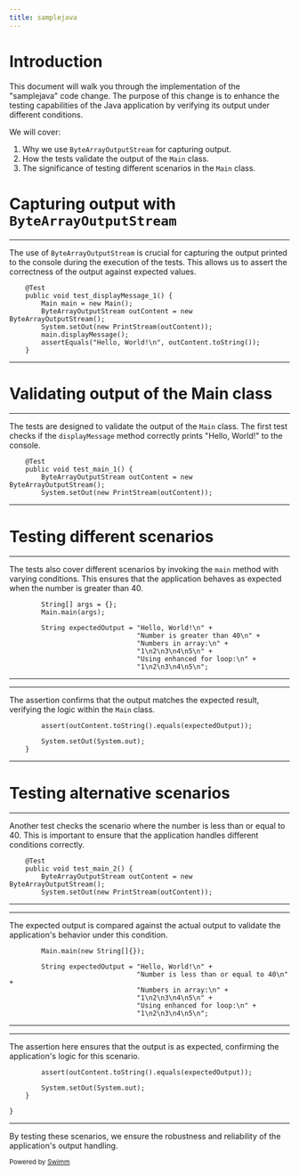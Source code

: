```yaml
---
title: samplejava
---
```

# Introduction

This document will walk you through the implementation of the "samplejava" code change. The purpose of this change is to enhance the testing capabilities of the Java application by verifying its output under different conditions.

We will cover:

1. Why we use <SwmToken path="/newjav.java" pos="12:1:1" line-data="        ByteArrayOutputStream outContent = new ByteArrayOutputStream();">`ByteArrayOutputStream`</SwmToken> for capturing output.
2. How the tests validate the output of the <SwmToken path="/newjav.java" pos="11:1:1" line-data="        Main main = new Main();">`Main`</SwmToken> class.
3. The significance of testing different scenarios in the <SwmToken path="/newjav.java" pos="11:1:1" line-data="        Main main = new Main();">`Main`</SwmToken> class.

# Capturing output with <SwmToken path="/newjav.java" pos="12:1:1" line-data="        ByteArrayOutputStream outContent = new ByteArrayOutputStream();">`ByteArrayOutputStream`</SwmToken>

<SwmSnippet path="/newjav.java" line="9">

---

The use of <SwmToken path="/newjav.java" pos="12:1:1" line-data="        ByteArrayOutputStream outContent = new ByteArrayOutputStream();">`ByteArrayOutputStream`</SwmToken> is crucial for capturing the output printed to the console during the execution of the tests. This allows us to assert the correctness of the output against expected values.

```
    @Test
    public void test_displayMessage_1() {
        Main main = new Main();
        ByteArrayOutputStream outContent = new ByteArrayOutputStream();
        System.setOut(new PrintStream(outContent));
        main.displayMessage();
        assertEquals("Hello, World!\n", outContent.toString());
    }
```

---

</SwmSnippet>

# Validating output of the Main class

<SwmSnippet path="/newjav.java" line="19">

---

The tests are designed to validate the output of the <SwmToken path="/newjav.java" pos="11:1:1" line-data="        Main main = new Main();">`Main`</SwmToken> class. The first test checks if the <SwmToken path="/newjav.java" pos="14:3:3" line-data="        main.displayMessage();">`displayMessage`</SwmToken> method correctly prints "Hello, World!" to the console.

```
    @Test
    public void test_main_1() {
        ByteArrayOutputStream outContent = new ByteArrayOutputStream();
        System.setOut(new PrintStream(outContent));
```

---

</SwmSnippet>

# Testing different scenarios

<SwmSnippet path="/newjav.java" line="24">

---

The tests also cover different scenarios by invoking the <SwmToken path="/newjav.java" pos="25:3:3" line-data="        Main.main(args);">`main`</SwmToken> method with varying conditions. This ensures that the application behaves as expected when the number is greater than 40.

```
        String[] args = {};
        Main.main(args);

        String expectedOutput = "Hello, World!\n" +
                                "Number is greater than 40\n" +
                                "Numbers in array:\n" +
                                "1\n2\n3\n4\n5\n" +
                                "Using enhanced for loop:\n" +
                                "1\n2\n3\n4\n5\n";
```

---

</SwmSnippet>

<SwmSnippet path="/newjav.java" line="34">

---

The assertion confirms that the output matches the expected result, verifying the logic within the <SwmToken path="/newjav.java" pos="11:1:1" line-data="        Main main = new Main();">`Main`</SwmToken> class.

```
        assert(outContent.toString().equals(expectedOutput));

        System.setOut(System.out);
    }
```

---

</SwmSnippet>

# Testing alternative scenarios

<SwmSnippet path="/newjav.java" line="40">

---

Another test checks the scenario where the number is less than or equal to 40. This is important to ensure that the application handles different conditions correctly.

```
    @Test
    public void test_main_2() {
        ByteArrayOutputStream outContent = new ByteArrayOutputStream();
        System.setOut(new PrintStream(outContent));
```

---

</SwmSnippet>

<SwmSnippet path="/newjav.java" line="45">

---

The expected output is compared against the actual output to validate the application's behavior under this condition.

```
        Main.main(new String[]{});

        String expectedOutput = "Hello, World!\n" +
                                "Number is less than or equal to 40\n" +
                                "Numbers in array:\n" +
                                "1\n2\n3\n4\n5\n" +
                                "Using enhanced for loop:\n" +
                                "1\n2\n3\n4\n5\n";
```

---

</SwmSnippet>

<SwmSnippet path="/newjav.java" line="54">

---

The assertion here ensures that the output is as expected, confirming the application's logic for this scenario.

```
        assert(outContent.toString().equals(expectedOutput));

        System.setOut(System.out);
    }

}
```

---

</SwmSnippet>

By testing these scenarios, we ensure the robustness and reliability of the application's output handling.

<SwmMeta version="3.0.0" repo-id="Z2l0aHViJTNBJTNBc3dpbW0lM0ElM0FHb3d0aGFta2FyMTIz" repo-name="swimm"><sup>Powered by [Swimm](https://app.swimm.io/)</sup></SwmMeta>
